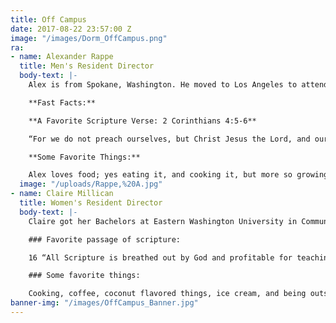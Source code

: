 ```yaml
---
title: Off Campus
date: 2017-08-22 23:57:00 Z
image: "/images/Dorm_OffCampus.png"
ra:
- name: Alexander Rappe
  title: Men's Resident Director
  body-text: |-
    Alex is from Spokane, Washington. He moved to Los Angeles to attend the Master’s Seminary so that he could be better equipped to obey the Great Commission both here and abroad. Long term, he plans to serve in the work of church planting where the Gospel is not currently being preached. Alex graduated from Moody Bible Institute with a Bachelor of Arts in Biblical Studies and Intercultural Studies. He loves discipleship and is eager to come alongside the students at The Master’s University who live off campus, and help them know, love, and serve Christ in every area of their lives.

    **Fast Facts:**

    **A Favorite Scripture Verse: 2 Corinthians 4:5-6**

    “For we do not preach ourselves, but Christ Jesus the Lord, and ourselves your bondservants for Jesus' sake. For it is the God who commanded light to shine out of darkness, who has shone in our hearts to give the light of the knowledge of the glory of God in the face of Jesus Christ.”

    **Some Favorite Things:**

    Alex loves food; yes eating it, and cooking it, but more so growing and cultivating it (gardening, beekeeping, cheese making, fermenting and canning foods, etc…). He also loves to get away from the city, especially to the mountains and go hiking or camping. All of these things he enjoys far more, and enjoys doing almost anything when doing them with his brothers and sisters in Christ.
  image: "/uploads/Rappe,%20A.jpg"
- name: Claire Millican
  title: Women's Resident Director
  body-text: |-
    Claire got her Bachelors at Eastern Washington University in Communication Disorders and a minor in Spanish. After college she got her biblical counseling certification through ACBC and serves on Junior High staff with her husband, Jared at Grace Community Church. She moved here in 2016 for her husband to study at The Master’s Seminary and is thrilled to get to pursue her love for discipleship and fun with college women here at TMU. Claire loves music, hiking, and quality time. She is serving the Off Campus women this year.

    ### Favorite passage of scripture:

    16 “All Scripture is breathed out by God and profitable for teaching, for reproof, for correction, and for training in righteousness, 17 that the man of God\[[a](https://www.biblegateway.com/passage/?search=2\+Timothy\+3%3A16-17&version=ESV#fen-ESV-29854a "See footnote a")\] may be complete, equipped for every good work.” 2 Timothy 3:16-17

    ### Some favorite things:

    Cooking, coffee, coconut flavored things, ice cream, and being outside.
banner-img: "/images/OffCampus_Banner.jpg"
---
```


